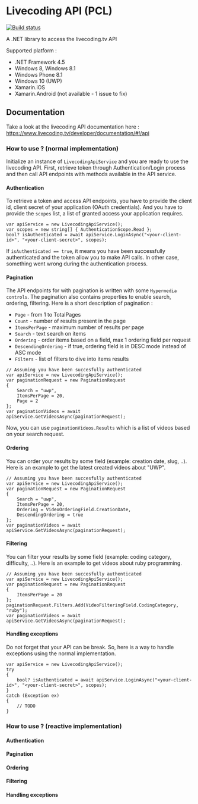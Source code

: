 # Livecoding API (PCL)

[![Build status](https://ci.appveyor.com/api/projects/status/4vkocg0u74gep51u?svg=true)](https://ci.appveyor.com/project/Odonno/livecoding-api-pcl)

A .NET library to access the livecoding.tv API

Supported platform :

- .NET Framework 4.5
- Windows 8, Windows 8.1
- Windows Phone 8.1
- Windows 10 (UWP)
- Xamarin.iOS
- Xamarin.Android (not available - 1 issue to fix)

## Documentation

Take a look at the livecoding API documentation here : https://www.livecoding.tv/developer/documentation/#!/api

### How to use ? (normal implementation)

Initialize an instance of `LivecodingApiService` and you are ready to use the livecoding API.
First, retrieve token through Authentication/Login process and then call API endpoints with methods available in the API service.

#### Authentication

To retrieve a token and access API endpoints, you have to provide the client id, client secret of your application (OAuth credentials).
And you have to provide the `scopes` list, a list of granted access your application requires.

```
var apiService = new LivecodingApiService();
var scopes = new string[] { AuthenticationScope.Read };
bool? isAuthenticated = await apiService.LoginAsync("<your-client-id>", "<your-client-secret>", scopes);
```

If `isAuthenticated == true`, it means you have been successfully authenticated and the token allow you to make API calls.
In other case, something went wrong during the authentication process.

#### Pagination

The API endpoints for with pagination is written with some `Hypermedia controls`. 
The pagination also contains properties to enable search, ordering, filtering.
Here is a short description of pagination :

- `Page` - from 1 to TotalPages
- `Count` - number of results present in the page
- `ItemsPerPage` - maximum number of results per page
- `Search` - text search on items
- `Ordering` - order items based on a field, max 1 ordering field per request
- `DescendingOrdering` - if true, ordering field is in DESC mode instead of ASC mode
- `Filters` - list of filters to dive into items results

```
// Assuming you have been succesfully authenticated
var apiService = new LivecodingApiService();
var paginationRequest = new PaginationRequest
{
    Search = "uwp",
    ItemsPerPage = 20,
    Page = 2
};
var paginationVideos = await apiService.GetVideosAsync(paginationRequest);
```

Now, you can use `paginationVideos.Results` which is a list of videos based on your search request.

#### Ordering

You can order your results by some field (example: creation date, slug, ..).
Here is an example to get the latest created videos about "UWP".

```
// Assuming you have been succesfully authenticated
var apiService = new LivecodingApiService();
var paginationRequest = new PaginationRequest
{
    Search = "uwp",
    ItemsPerPage = 20,
    Ordering = VideoOrderingField.CreationDate,
    DescendingOrdering = true
};
var paginationVideos = await apiService.GetVideosAsync(paginationRequest);
```

#### Filtering

You can filter your results by some field (example: coding category, difficulty, ..).
Here is an example to get videos about ruby programming.

```
// Assuming you have been succesfully authenticated
var apiService = new LivecodingApiService();
var paginationRequest = new PaginationRequest
{
    ItemsPerPage = 20
};
paginationRequest.Filters.Add(VideoFilteringField.CodingCategory, "ruby");
var paginationVideos = await apiService.GetVideosAsync(paginationRequest);
```

#### Handling exceptions

Do not forget that your API can be break. So, here is a way to handle exceptions using the normal implementation.

```
var apiService = new LivecodingApiService();
try
{
    bool? isAuthenticated = await apiService.LoginAsync("<your-client-id>", "<your-client-secret>", scopes);
}
catch (Exception ex)
{
    // TODO
}
```

### How to use ? (reactive implementation)

#### Authentication

#### Pagination

#### Ordering

#### Filtering

#### Handling exceptions
